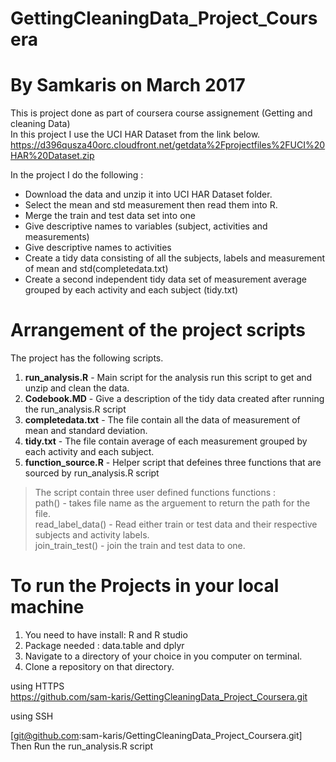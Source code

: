 # GettingCleaningData_Project_Coursera   
   
# By Samkaris on March 2017  
   
This is project done as part of coursera course assignement (Getting and cleaning Data)   
In this project I use the UCI HAR Dataset from the link below.   
https://d396qusza40orc.cloudfront.net/getdata%2Fprojectfiles%2FUCI%20HAR%20Dataset.zip    
   
In the project I do the following :   
+ Download the data and unzip it into UCI HAR Dataset folder.  
+ Select the mean and std measurement then read them into R.   
+ Merge the train and test data set into one   
+ Give descriptive names to variables (subject, activities and measurements)     
+ Give descriptive names to activities   
+ Create a tidy data consisting of all the subjects, labels and measurement of mean and std(completedata.txt)      
+ Create a second independent tidy data set of measurement average grouped by each activity and each subject (tidy.txt)  
   
#  Arrangement of the project scripts   
The project has the following scripts.   
1. **run_analysis.R** - Main script  for the analysis run this script to get and unzip and clean the data.   
2. **Codebook.MD** - Give a description of the tidy data created after running the run_analysis.R script    
3. **completedata.txt** - The file contain all the data of measurement of mean and standard deviation.      
4. **tidy.txt** - The file contain average of each measurement grouped by each activity and each subject.    
5. **function_source.R** - Helper script that defeines three functions that are sourced by run_analysis.R script    
>  The script contain three user defined functions functions :   
>  path() - takes file name as the arguement to return the path for the file.   
>  read_label_data() - Read either train or test data and their respective subjects and activity labels.    
>  join_train_test() - join the train and test data to one.    
    
# To run the Projects in your local machine
1. You need to have install: R and R studio
2. Package needed : data.table and dplyr  
2. Navigate to a directory of your choice in you computer on terminal.
3. Clone a repository on that directory.

using HTTPS    
https://github.com/sam-karis/GettingCleaningData_Project_Coursera.git    
    
using SSH    
    
[git@github.com:sam-karis/GettingCleaningData_Project_Coursera.git]    
Then Run the run_analysis.R script   
